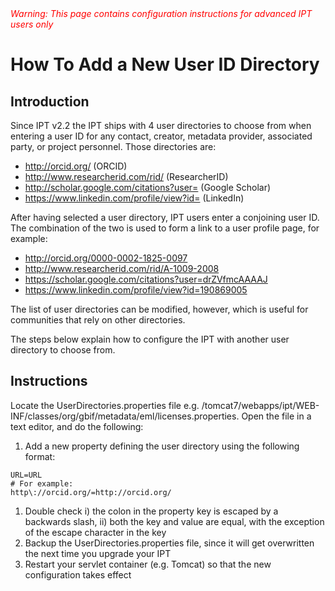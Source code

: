 <font color='red'>
<i>Warning: This page contains configuration instructions for advanced IPT users only</i>
</font>

# How To Add a New User ID Directory



## Introduction

Since IPT v2.2 the IPT ships with 4 user directories to choose from when entering a user ID for any contact, creator, metadata provider, associated party, or project personnel. Those directories are:
  * http://orcid.org/ (ORCID)
  * http://www.researcherid.com/rid/ (ResearcherID)
  * http://scholar.google.com/citations?user= (Google Scholar)
  * https://www.linkedin.com/profile/view?id= (LinkedIn)

After having selected a user directory, IPT users enter a conjoining user ID. The combination of the two is used to form a link to a user profile page, for example:

  * http://orcid.org/0000-0002-1825-0097
  * http://www.researcherid.com/rid/A-1009-2008
  * https://scholar.google.com/citations?user=drZVfmcAAAAJ
  * https://www.linkedin.com/profile/view?id=190869005

The list of user directories can be modified, however, which is useful for communities that rely on other directories.

The steps below explain how to configure the IPT with another user directory to choose from.

## Instructions

Locate the UserDirectories.properties file e.g. /tomcat7/webapps/ipt/WEB-INF/classes/org/gbif/metadata/eml/licenses.properties. Open the file in a text editor, and do the following:
  1. Add a new property defining the user directory using the following format:
```
URL=URL
# For example:
http\://orcid.org/=http://orcid.org/
```
  1. Double check i) the colon in the property key is escaped by a backwards slash, ii) both the key and value are equal, with the exception of the escape character in the key
  1. Backup the UserDirectories.properties file, since it will get overwritten the next time you upgrade your IPT
  1. Restart your servlet container (e.g. Tomcat) so that the new configuration takes effect